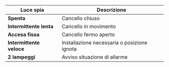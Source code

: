 | Luce spia | Descrizione |
| - | - |
| **Spenta** | Cancello chiuso |
| **Intermittente lenta** | Cancello in movimento |
| **Accesa fissa** | Cancello fermo aperto |
| **Intermittente veloce** | Installazione necessaria o posizione ignota |
| **2 lampeggi** | Avviso situazione di allarme |